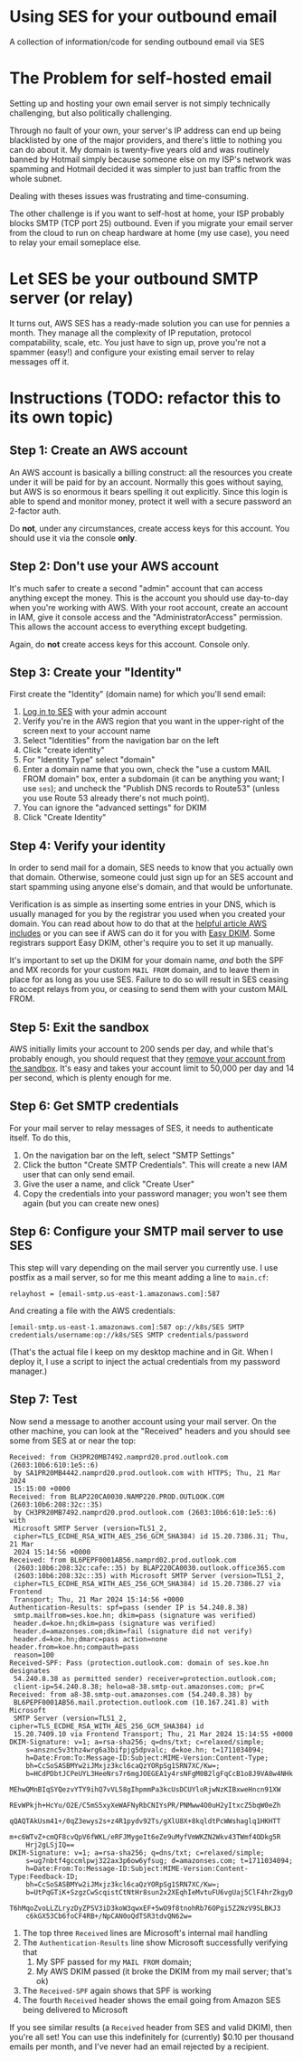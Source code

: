 # Using SES for your outbound email
A collection of information/code for sending outbound email via SES

# The Problem for self-hosted email
Setting up and hosting your own email server is not simply technically challenging, but also politically challenging. 

Through no fault of your own, your server's IP address can end up being blacklisted by one of the major providers, and there's 
little to nothing you can do about it. My domain is twenty-five years old and was routinely banned by Hotmail simply because
someone else on my ISP's network was spamming and Hotmail decided it was simpler to just ban traffic from the whole subnet. 

Dealing with theses issues was frustrating and time-consuming. 

The other challenge is if you want to self-host at home, your ISP probably blocks SMTP (TCP port 25) outbound. Even if you
migrate your email server from the cloud to run on cheap hardware at home (my use case), you need to relay your email
someplace else. 

# Let SES be your outbound SMTP server (or relay)
It turns out, AWS SES has a ready-made solution you can use for pennies a month. They manage all the complexity of IP
reputation, protocol compatability, scale, etc. You just have to sign up, prove you're not a spammer (easy!) and 
configure your existing email server to relay messages off it. 

# Instructions (TODO: refactor this to its own topic)

## Step 1: Create an AWS account
An AWS account is basically a billing construct: all the resources you create under it will be paid for by an account. 
Normally this goes without saying, but AWS is so enormous it bears spelling it out explicitly. Since this login is 
able to spend and monitor money, protect it well with a secure password an 2-factor auth. 

Do **not**, under any circumstances, create access keys for this account. You should use it via the console **only**. 

## Step 2: Don't use your AWS account
It's much safer to create a second "admin" account that can access anything except the money. This is the account you should
use day-to-day when you're working with AWS. With your root account, create an account in IAM, give it console access and 
the "AdministratorAccess" permission. This allows the account access to everything except budgeting. 

Again, do **not** create access keys for this account. Console only. 

## Step 3: Create your "Identity"

First create the "Identity" (domain name) for which you'll send email: 
1. [Log in to SES](https://us-east-1.console.aws.amazon.com/ses/home) with your admin account
2. Verify you're in the AWS region that you want in the upper-right of the screen next to your account name
3. Select "Identities" from the navigation bar on the left
4. Click "create identity"
5. For "Identity Type" select "domain"
6. Enter a domain name that you own, check the "use a custom MAIL FROM domain" box, enter a subdomain (it can be
   anything you want; I use `ses`); and uncheck the "Publish DNS records to Route53" (unless you use Route 53
   already there's not much point).
7. You can ignore the "advanced settings" for DKIM
8. Click "Create Identity"

## Step 4: Verify your identity
In order to send mail for a domain, SES needs to know that you actually own that domain. Otherwise, someone could
just sign up for an SES account and start spamming using anyone else's domain, and that would be unfortunate. 

Verification is as simple as inserting some entries in your DNS, which is usually managed for you by the registrar
you used when you created your domain. You can read about how to do that at the 
[helpful article AWS includes](https://docs.aws.amazon.com/console/ses/verified-identities/verify/domain) or you 
can see if AWS can do it for you with [Easy DKIM](https://docs.aws.amazon.com/console/ses/authentication/dkim/easy). 
Some registrars support Easy DKIM, other's require you to set it up manually. 

It's important to set up the DKIM for your domain name, *and* both the SPF and MX records for your custom `MAIL FROM`
domain, and to leave them in place for as long as you use SES. Failure to do so will result in SES ceasing to
accept relays from you, or ceasing to send them with your custom MAIL FROM. 

## Step 5: Exit the sandbox
AWS initially limits your account to 200 sends per day, and while that's probably enough, you should request that they
[remove your account from the sandbox](https://docs.aws.amazon.com/ses/latest/dg/request-production-access.html). It's easy
and takes your account limit to 50,000 per day and 14 per second, which is plenty enough for me. 

## Step 6: Get SMTP credentials
For your mail server to relay messages of SES, it needs to authenticate itself. To do this,
1. On the navigation bar on the left, select "SMTP Settings"
2. Click the button "Create SMTP Credentials". This will create a new IAM user that can only send email.
3. Give the user a name, and click "Create User"
4. Copy the credentials into your password manager; you won't see them again (but you can create new ones)

## Step 6: Configure your SMTP mail server to use SES
This step will vary depending on the mail server you currently use. I use postfix as a mail server, so for me this meant
adding a line to `main.cf`:
```
relayhost = [email-smtp.us-east-1.amazonaws.com]:587
```
And creating a file with the AWS credentials:
```
[email-smtp.us-east-1.amazonaws.com]:587 op://k8s/SES SMTP credentials/username:op://k8s/SES SMTP credentials/password
```

(That's the actual file I keep on my desktop machine and in Git. When I deploy it, I use a script to inject the actual credentials from 
my password manager.)

## Step 7: Test
Now send a message to another account using your mail server. On the other machine, you can look at the "Received" headers and you should
see some from SES at or near the top:
```
Received: from CH3PR20MB7492.namprd20.prod.outlook.com (2603:10b6:610:1e5::6)
 by SA1PR20MB4442.namprd20.prod.outlook.com with HTTPS; Thu, 21 Mar 2024
 15:15:00 +0000
Received: from BLAP220CA0030.NAMP220.PROD.OUTLOOK.COM (2603:10b6:208:32c::35)
 by CH3PR20MB7492.namprd20.prod.outlook.com (2603:10b6:610:1e5::6) with
 Microsoft SMTP Server (version=TLS1_2,
 cipher=TLS_ECDHE_RSA_WITH_AES_256_GCM_SHA384) id 15.20.7386.31; Thu, 21 Mar
 2024 15:14:56 +0000
Received: from BL6PEPF0001AB56.namprd02.prod.outlook.com
 (2603:10b6:208:32c:cafe::35) by BLAP220CA0030.outlook.office365.com
 (2603:10b6:208:32c::35) with Microsoft SMTP Server (version=TLS1_2,
 cipher=TLS_ECDHE_RSA_WITH_AES_256_GCM_SHA384) id 15.20.7386.27 via Frontend
 Transport; Thu, 21 Mar 2024 15:14:56 +0000
Authentication-Results: spf=pass (sender IP is 54.240.8.38)
 smtp.mailfrom=ses.koe.hn; dkim=pass (signature was verified)
 header.d=koe.hn;dkim=pass (signature was verified)
 header.d=amazonses.com;dkim=fail (signature did not verify)
 header.d=koe.hn;dmarc=pass action=none header.from=koe.hn;compauth=pass
 reason=100
Received-SPF: Pass (protection.outlook.com: domain of ses.koe.hn designates
 54.240.8.38 as permitted sender) receiver=protection.outlook.com;
 client-ip=54.240.8.38; helo=a8-38.smtp-out.amazonses.com; pr=C
Received: from a8-38.smtp-out.amazonses.com (54.240.8.38) by
 BL6PEPF0001AB56.mail.protection.outlook.com (10.167.241.8) with Microsoft
 SMTP Server (version=TLS1_2, cipher=TLS_ECDHE_RSA_WITH_AES_256_GCM_SHA384) id
 15.20.7409.10 via Frontend Transport; Thu, 21 Mar 2024 15:14:55 +0000
DKIM-Signature: v=1; a=rsa-sha256; q=dns/txt; c=relaxed/simple;
	s=ansznc5v3thz4wrg6a3bifpjg5dpvalc; d=koe.hn; t=1711034094;
	h=Date:From:To:Message-ID:Subject:MIME-Version:Content-Type;
	bh=CcSoSASBMYw2iJMxjz3kcl6caQzYORpSg1SRN7XC/Kw=;
	b=HCdPDbtJCPeUYL3HeeNrs7r6mgJOEGEA1y4rsNFgM0B2lgFqCcB1o8J9VA8w4NHk
	MEhwQMnBIqSYQezvYTY9ihQ7vVL58gIhpmmPa3kcUsDCUYloRjwNzKIBxweHncn91XW
	REvWPkjh+HcYu/O2E/C5mS5xyXeWAFNyRbCNIYsPR/PNMww4O0uH2yItxcZ5bqW0eZh
	qQAQTAkUsm41+/0qZ3ewys2s+z4R1pydv92Ts/gXlU8X+8kqldtPcWWshaglq1HKHTT
	m+c6WTvZ+cmQF8cvQpV6fWKL/eRFJMygeIt6eZe9uMyfVmWKZN2Wkv43TWmf4ODkg5R
	Hrj2gLSjIQ==
DKIM-Signature: v=1; a=rsa-sha256; q=dns/txt; c=relaxed/simple;
	s=ug7nbtf4gccmlpwj322ax3p6ow6yfsug; d=amazonses.com; t=1711034094;
	h=Date:From:To:Message-ID:Subject:MIME-Version:Content-Type:Feedback-ID;
	bh=CcSoSASBMYw2iJMxjz3kcl6caQzYORpSg1SRN7XC/Kw=;
	b=UtPqGTiK+SzgzCwScqistCtNtHr8sun2x2XEqhIeMvtuFU6vgUaj5ClF4hrZkgyD
	T6hMqoZvoLLZLryzDyZPSV3iD3koW3qwxEF+5wO9f8tnohRb76OPgi5Z2NzV9SLBKJ3
	c6kGX53Cb6foCF4RB+/NpCAN0oQdTSR3tdvQN62w=
```
1. The top three `Received` lines are Microsoft's internal mail handling
2. The `Authentication-Results` line show Microsoft successfully verifying that
   1. My SPF passed for my `MAIL FROM` domain;
   2. My AWS DKIM passed (it broke the DKIM from my mail server; that's ok)
3. The `Received-SPF` again shows that SPF is working
4. The fourth `Received` header shows the email going from Amazon SES
   being delivered to Microsoft

If you see similar results (a `Received` header from SES and valid DKIM), then
you're all set! You can use this indefinitely for (currently) $0.10 per thousand
emails per month, and I've never had an email rejected by a recipient. 
